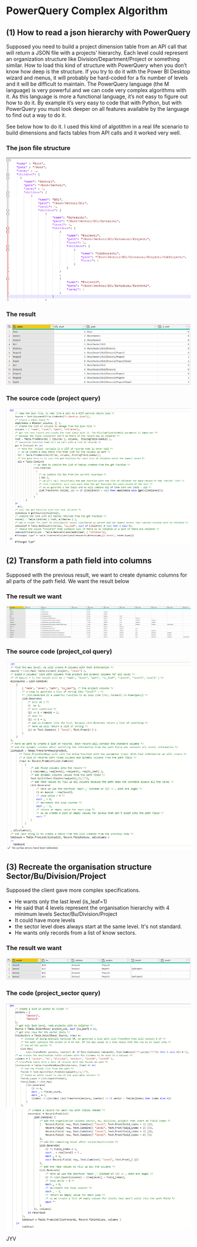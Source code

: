 # PowerQuery Complex Algorithm

## (1) How to read a json hierarchy with PowerQuery

Supposed you need to build a project dimension table from an API call that will return a JSON file with a projects’ hierarchy. Each level could represent an organization structure like Division/Department/Project or something similar. How to load this kind of structure with PowerQuery when you don’t know how deep is the structure.
If you try to do it with the Power BI Desktop wizard and menus, it will probably be hard-coded for a fix number of levels and it will be difficult to maintain.
The PowerQuery language (the M language) is very powerful and we can code very complex algorithms with it. As this language is more a functional language, it’s not easy to figure out how to do it. By example it’s very easy to code that with Python, but with PowerQuery you must look deeper on all features available by the language to find out a way to do it.

See below how to do it. I used this kind of algotithm in a real life scenario to build dimensions and facts tables from API calls and it worked very well.
  
### The json file structure
![GitHub Logo](/json.png)
  
### The result
![GitHub Logo](/result.png)  
   
### The source code (project query)
![GitHub Logo](/code.png)

## (2) Transform a path field into columns

Supposed with the previous result, we want to create dynamic columns for all parts of the path field. We want the result below

### The result we want
![GitHub Logo](/result2.png)

### The source code (project_col query)
![GitHub Logo](/code2.png)

## (3) Recreate the organisation structure Sector/Bu/Division/Project

Supposed the client gave more complex specifications. 
- He wants only the last level (is_leaf=1)
- He said that 4 levels represent the organisation hierarchy with 4 minimum levels Sector/Bu/Division/Project
- It could have more levels 
- the sector level does always start at the same level. It's not standard. 
- He wants only records from a list of know sectors.

### The result we want
![GitHub Logo](/result3.png)

### The code (project_sector query)
![GitHub Logo](/code3a.png)
  ![GitHub Logo](/code3b.png)

JYV
